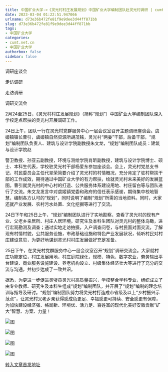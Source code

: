 ```yaml
---
title: 中国矿业大学->《灵光村村庄发展规划》中国矿业大学编制团队赴灵光村调研 | cumt.net.cn
date: 2023-03-04 01:22:51.947066
urlname: d73e36b472fe81f9e9dee3d44ff871bb
slug: d73e36b472fe81f9e9dee3d44ff871bb
tags: 
- 中国矿业大学
categories:
- cumt.net.cn
- 中国矿业大学
authorbox: false
sidebar: false
---
```

调研座谈会

走访调研

走访调研

调研交流会

2月24至25日，《灵光村村庄发展规划》（简称“规划”）中国矿业大学编制团队深入学校定点帮扶的灵光村开展调研工作。

24日上午，团队一行在灵光村党群服务中心一层会议室召开主题调研座谈会。虞姬镇镇长曹引，虞姬镇自然资源所胡茂铭，灵光村“两委”干部，后备干部，“规划”编制团队负责人、建筑与设计学院副教授朱文龙，“规划”编制团队成员：建筑与设计学院赵
<!--more-->
警卫教授、孙亚云副教授，环境与测绘学院肖昕副教授，建筑与设计学院博士、硕士、本科生代表，学校驻灵光村干部杨爱东参加座谈会。会上，灵光村党总支书记、村民委员会主任代翠荣简要介绍了灵光村的村情概况，充分肯定了驻村帮扶干部的工作成效，期待通过中国矿业大学的有力帮扶，绘就灵光村未来美好的发展蓝图。曹引就灵光村的中心村的打造、公共服务体系建设用地、村庄留白等与团队进行了交流。朱文龙发言中对虞姬镇党委和政府的信任表示感谢，期待集中校地智慧，编制各方认可的“规划”，同时说明了编制“规划”所需的当地资料。同时，大家还就产业发展、农村污水处置、文化挖掘等进行了交流。

24日下午和25日上午，“规划”编制团队进行了实地勘察，查看了灵光村的现有产业、父老乡亲居所、村庄人居环境。研究生及本科生团队对灵光村的整体鸟瞰，进行宏观勘测及调查；通过实地走访拍摄，入户调查问卷，与村民面对面交流，了解现有村情村貌，公共服务设施，市政基础设施和特色产业发展状况，倾听村民对村庄建设意见，为更好地谋划灵光村村庄发展做好充足准备。

25日下午，在灵光村党群服务中心一层会议室召开“规划”调研交流会。大家就村庄功能定位，村庄发展用地，村庄庭院绿化，规模、特色、数字农业，劳务输出平台建设、商业服务设施建设、养老机构设立、村级集体经济壮大等进行了充分的交流与沟通，并初步达成了一致共识。

据悉，为更进一步促进灵璧县灵光村高质量振兴，学校整合学科专业，组织成立了由专业教师、研究生及本科生组成“规划”编制团队，并开展了“规划”编制的理念培训与指导及研讨。“规划”编制团队努力将灵光村打造成市省级及以上“乡村振兴示范点”，让灵光村父老乡亲获得感成色更足、幸福感更可持续、安全感更有保障，为加快建设经济强、格局新、环境优、活力足、百姓富的现代化美好安徽贡献“矿大”智慧、方案、力量！

![图](https://xwzx.cumt.edu.cn/_upload/article/images/95/d6/045155ed43018beb4b0c7c5d36eb/5f440878-435b-494f-91ce-71ae7042c2a9.jpg)

![图](https://xwzx.cumt.edu.cn/_upload/article/images/95/d6/045155ed43018beb4b0c7c5d36eb/e96a7655-799c-4a27-b1f6-0a298824eb1c.jpg)

![图](https://xwzx.cumt.edu.cn/_upload/article/images/95/d6/045155ed43018beb4b0c7c5d36eb/5f7e40f3-9359-4429-9759-a90d978cb053.jpg)

![图](https://xwzx.cumt.edu.cn/_upload/article/images/95/d6/045155ed43018beb4b0c7c5d36eb/371c9cc4-e98d-48a4-b864-c24908288e3b.jpg)

[转入文章首发地址](https://xwzx.cumt.edu.cn/c7/63/c523a640867/page.htm)